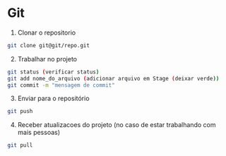 # Git 


1. Clonar o repositorio
```bash
git clone git@git/repo.git
```
2. Trabalhar no projeto
```bash
git status (verificar status)
git add nome_do_arquivo (adicionar arquivo em Stage (deixar verde))
git commit -m "mensagem de commit"
```
3. Enviar para o repositório
```bash
git push
```
4. Receber atualizacoes do projeto (no caso de estar trabalhando com mais pessoas)
```bash
git pull
```
